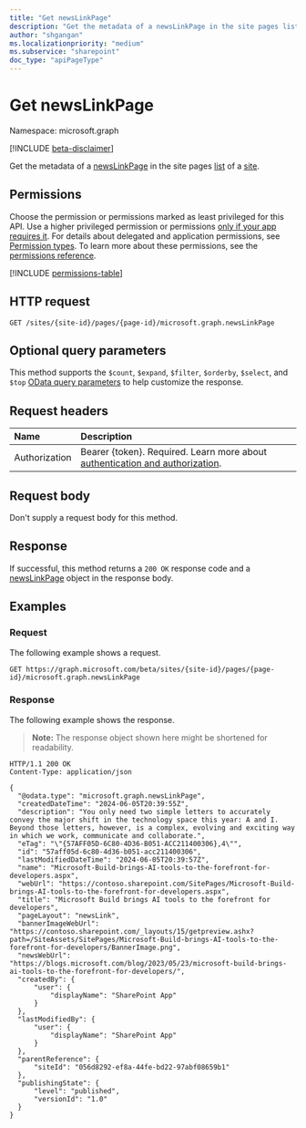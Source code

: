 ```yaml
---
title: "Get newsLinkPage"
description: "Get the metadata of a newsLinkPage in the site pages list of a site."
author: "shgangan"
ms.localizationpriority: "medium"
ms.subservice: "sharepoint"
doc_type: "apiPageType"
---
```


# Get newsLinkPage

Namespace: microsoft.graph

[!INCLUDE [beta-disclaimer](../../includes/beta-disclaimer.md)]

Get the metadata of a [newsLinkPage](../resources/newslinkpage.md) in the site pages [list](../resources/list.md) of a [site](../resources/site.md).

## Permissions

Choose the permission or permissions marked as least privileged for this API. Use a higher privileged permission or permissions [only if your app requires it](/graph/permissions-overview#best-practices-for-using-microsoft-graph-permissions). For details about delegated and application permissions, see [Permission types](/graph/permissions-overview#permission-types). To learn more about these permissions, see the [permissions reference](/graph/permissions-reference).

<!-- {
  "blockType": "permissions",
  "name": "newslinkpage_get"
}
-->
[!INCLUDE [permissions-table](../includes/permissions/newslinkpage-get-permissions.md)]

## HTTP request

<!-- {
  "blockType": "ignored"
}
-->
``` http
GET /sites/{site-id}/pages/{page-id}/microsoft.graph.newsLinkPage
```

## Optional query parameters

This method supports the `$count`, `$expand`, `$filter`, `$orderby`, `$select`, and `$top` [OData query parameters](/graph/query-parameters) to help customize the response.

## Request headers

|Name|Description|
|:---|:---|
|Authorization|Bearer {token}. Required. Learn more about [authentication and authorization](/graph/auth/auth-concepts).|

## Request body

Don't supply a request body for this method.

## Response

If successful, this method returns a `200 OK` response code and a [newsLinkPage](../resources/newslinkpage.md) object in the response body.

## Examples

### Request

The following example shows a request.

<!--{
  "blockType": "request",
  "name": "get-newslinkpage",
  "scopes": "sites.read.all"
}
-->

```http
GET https://graph.microsoft.com/beta/sites/{site-id}/pages/{page-id}/microsoft.graph.newsLinkPage
```

### Response

The following example shows the response.
>**Note:** The response object shown here might be shortened for readability.

<!-- {
  "blockType": "response",
  "truncated": true,
  "@odata.type": "microsoft.graph.newsLinkPage"
}
-->

``` http
HTTP/1.1 200 OK
Content-Type: application/json

{
  "@odata.type": "microsoft.graph.newsLinkPage",
  "createdDateTime": "2024-06-05T20:39:55Z",
  "description": "You only need two simple letters to accurately convey the major shift in the technology space this year: A and I. Beyond those letters, however, is a complex, evolving and exciting way in which we work, communicate and collaborate.",
  "eTag": "\"{57AFF05D-6C80-4D36-B051-ACC211400306},4\"",
  "id": "57aff05d-6c80-4d36-b051-acc211400306",
  "lastModifiedDateTime": "2024-06-05T20:39:57Z",
  "name": "Microsoft-Build-brings-AI-tools-to-the-forefront-for-developers.aspx",
  "webUrl": "https://contoso.sharepoint.com/SitePages/Microsoft-Build-brings-AI-tools-to-the-forefront-for-developers.aspx",
  "title": "Microsoft Build brings AI tools to the forefront for developers",
  "pageLayout": "newsLink",
  "bannerImageWebUrl": "https://contoso.sharepoint.com/_layouts/15/getpreview.ashx?path=/SiteAssets/SitePages/Microsoft-Build-brings-AI-tools-to-the-forefront-for-developers/BannerImage.png",
  "newsWebUrl": "https://blogs.microsoft.com/blog/2023/05/23/microsoft-build-brings-ai-tools-to-the-forefront-for-developers/",
  "createdBy": {
      "user": {
          "displayName": "SharePoint App"
      }
  },
  "lastModifiedBy": {
      "user": {
          "displayName": "SharePoint App"
      }
  },
  "parentReference": {
      "siteId": "056d8292-ef8a-44fe-bd22-97abf08659b1"
  },
  "publishingState": {
      "level": "published",
      "versionId": "1.0"
  }
}
```

<!--
{
  "type": "#page.annotation",
  "description": "Get a newslinkpage in a site",
  "keywords": "",
  "section": "documentation",
  "tocPath": "Pages/Get",
  "suppressions": [
  ]
}
-->
